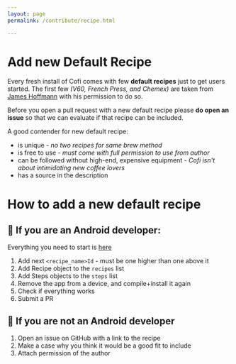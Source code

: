 ```yaml
---
layout: page
permalink: /contribute/recipe.html

---
```

# Add new Default Recipe

Every fresh install of Cofi comes with few **default recipes** just to get users started. The first few _(V60, French Press, and Chemex)_ are taken from [James Hoffmann](https://www.youtube.com/channel/UCMb0O2CdPBNi-QqPk5T3gsQ) with his permission to do so.

Before you open a pull request with a new default recipe please **do open an issue** so that we can evaluate if that recipe can be included.

A good contender for new default recipe:

- is unique - _no two recipes for same brew method_
- is free to use - _must come with full permission to use from author_
- can be followed without high-end, expensive equipment - _Cofi isn't about intimidating new coffee lovers_
- has a source in the description

# How to add a new default recipe

## 🤖 If you are an Android developer:

Everything you need to start is [here](https://github.com/rozPierog/Cofi/blob/main/app/src/main/java/com/omelan/cofi/model/PrepopulateData.kt)

1. Add next `<recipe_name>Id` - must be one higher than one above it
2. Add Recipe object to the `recipes` list
3. Add Steps objects to the `steps` list
4. Remove the app from a device, and compile+install it again
5. Check if everything works
6. Submit a PR

## 🧑 If you are not an Android developer

1. Open an issue on GitHub with a link to the recipe
2. Make a case why you think it would be a good fit to include
3. Attach permission of the author
